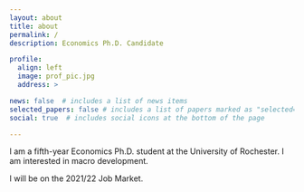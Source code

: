```yaml
---
layout: about
title: about
permalink: /
description: Economics Ph.D. Candidate

profile:
  align: left
  image: prof_pic.jpg
  address: >

news: false  # includes a list of news items
selected_papers: false # includes a list of papers marked as "selected={true}"
social: true  # includes social icons at the bottom of the page

---
```


I am a fifth-year Economics Ph.D. student at the University of Rochester.
I am interested in macro development.

I will be on the 2021/22 Job Market.